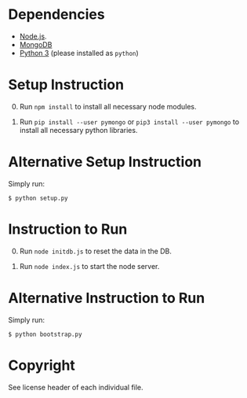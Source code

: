 Dependencies
============
- [Node.js](https://nodejs.org/en/).
- [MongoDB](https://www.mongodb.com/)
- [Python 3](https://docs.python.org/3/) (please installed as `python`)

Setup Instruction
=================
0. Run `npm install` to install all necessary node modules.

1. Run `pip install --user pymongo` or `pip3 install --user pymongo` to install
   all necessary python libraries.

Alternative Setup Instruction
=============================
Simply run:

    $ python setup.py

Instruction to Run
==================
0. Run `node initdb.js` to reset the data in the DB.

1. Run `node index.js` to start the node server.

Alternative Instruction to Run
==============================
Simply run:

    $ python bootstrap.py

Copyright
=========
See license header of each individual file.
